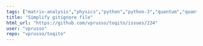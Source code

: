 ```yaml
---
tags: ["matrix-analysis","physics","python","python-3","quantum","quantum-computing","quantum-information","unitaryhack"]
title: "Simplify gitignore file"
html_url: "https://github.com/vprusso/toqito/issues/224"
user: "vprusso"
repo: "vprusso/toqito"
---
```


